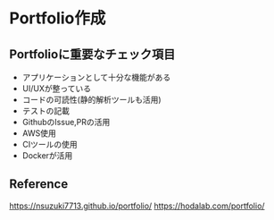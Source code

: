 # Portfolio作成

## Portfolioに重要なチェック項目

- アプリケーションとして十分な機能がある
- UI/UXが整っている
- コードの可読性(静的解析ツールも活用)
- テストの記載
- GithubのIssue,PRの活用
- AWS使用
- CIツールの使用
- Dockerが活用

## Reference
<https://nsuzuki7713.github.io/portfolio/>
<https://hodalab.com/portfolio/>
